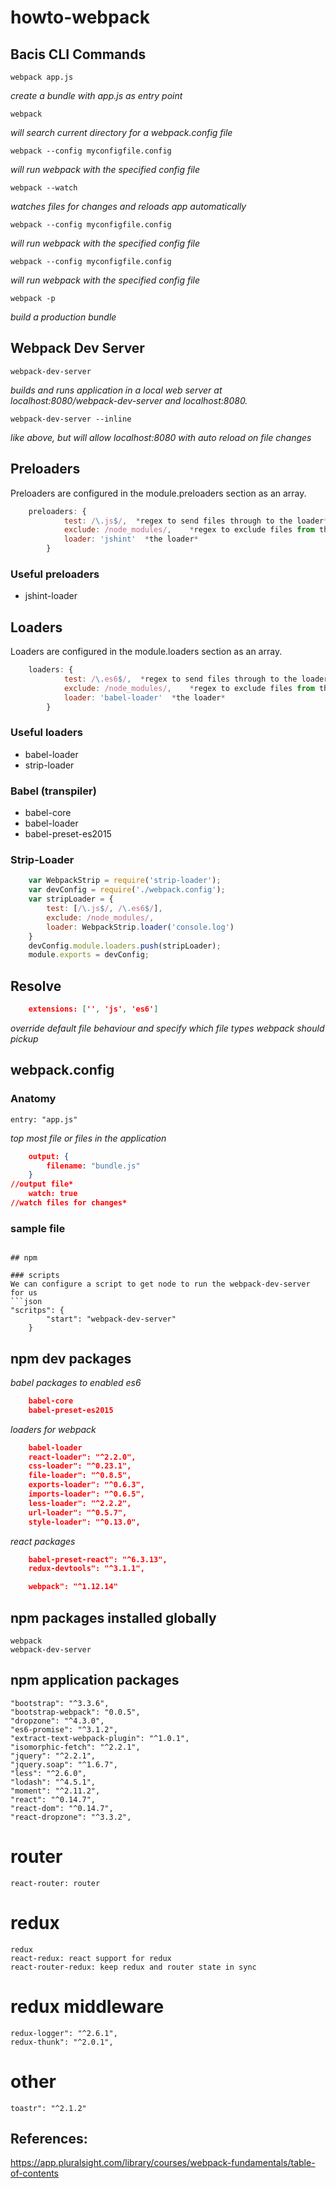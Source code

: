 # howto-webpack

## Bacis CLI Commands
    webpack app.js
*create a bundle with app.js as entry point*

    webpack
*will search current directory for a webpack.config file*

    webpack --config myconfigfile.config
*will run webpack with the specified config file*

    webpack --watch
*watches files for changes and reloads app automatically*

    webpack --config myconfigfile.config
*will run webpack with the specified config file*

    webpack --config myconfigfile.config
*will run webpack with the specified config file*

    webpack -p
*build a production bundle*

## Webpack Dev Server

    webpack-dev-server
*builds and runs application in a local web server at localhost:8080/webpack-dev-server and localhost:8080.*

    webpack-dev-server --inline
*like above, but will allow localhost:8080 with auto reload on file changes*

## Preloaders
Preloaders are configured in the module.preloaders section as an array.
```javascript
    preloaders: {
            test: /\.js$/,  *regex to send files through to the loader*
            exclude: /node_modules/,    *regex to exclude files from the loader*    
            loader: 'jshint'  *the loader*
        }
```

### Useful preloaders
  * jshint-loader

## Loaders
Loaders are configured in the module.loaders section as an array.
```javascript
    loaders: {
            test: /\.es6$/,  *regex to send files through to the loader*
            exclude: /node_modules/,    *regex to exclude files from the loader*    
            loader: 'babel-loader'  *the loader*
        }
```

### Useful loaders
  * babel-loader
  * strip-loader

### Babel (transpiler)
  * babel-core
  * babel-loader
  * babel-preset-es2015

### Strip-Loader
```javascript
    var WebpackStrip = require('strip-loader');
    var devConfig = require('./webpack.config');
    var stripLoader = {
        test: [/\.js$/, /\.es6$/],
        exclude: /node_modules/,
        loader: WebpackStrip.loader('console.log')
    }
    devConfig.module.loaders.push(stripLoader);
    module.exports = devConfig;
```

## Resolve
```json
    extensions: ['', 'js', 'es6']
```
*override default file behaviour and specify which file types webpack should pickup*

## webpack.config
### Anatomy
    entry: "app.js"
 *top most file or files in the application*
```json
    output: {
        filename: "bundle.js"
    }
//output file*
    watch: true
//watch files for changes*
```

### sample file

```

## npm

### scripts
We can configure a script to get node to run the webpack-dev-server for us
```json
"scritps": {
        "start": "webpack-dev-server"
    }
```

## npm dev packages

*babel packages to enabled es6*
```json
    babel-core
    babel-preset-es2015
```
*loaders for webpack*
```json
    babel-loader
    react-loader": "^2.2.0",
    css-loader": "^0.23.1",
    file-loader": "^0.8.5",
    exports-loader": "^0.6.3",
    imports-loader": "^0.6.5",
    less-loader": "^2.2.2",
    url-loader": "^0.5.7",
    style-loader": "^0.13.0",
```
*react packages*
```json
    babel-preset-react": "^6.3.13",
    redux-devtools": "^3.1.1",

    webpack": "^1.12.14"
```

## npm packages installed globally
    webpack
    webpack-dev-server

## npm application packages
    "bootstrap": "^3.3.6",
    "bootstrap-webpack": "0.0.5",
    "dropzone": "^4.3.0",
    "es6-promise": "^3.1.2",
    "extract-text-webpack-plugin": "^1.0.1",
    "isomorphic-fetch": "^2.2.1",
    "jquery": "^2.2.1",
    "jquery.soap": "^1.6.7",
    "less": "^2.6.0",
    "lodash": "^4.5.1",
    "moment": "^2.11.2",
    "react": "^0.14.7",
    "react-dom": "^0.14.7",
    "react-dropzone": "^3.3.2",

router
======
    react-router: router

redux 
======
    redux
    react-redux: react support for redux
    react-router-redux: keep redux and router state in sync 

redux middleware
======
    redux-logger": "^2.6.1",
    redux-thunk": "^2.0.1",

other
======
    toastr": "^2.1.2"


## References:
https://app.pluralsight.com/library/courses/webpack-fundamentals/table-of-contents
